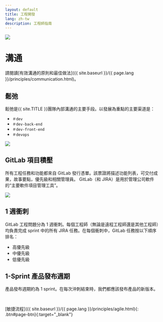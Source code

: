 ```yaml
---
layout: default
title: 工程開發
lang: zh-tw
description: 工程師指南
---
```


<img src='https://lh3.googleusercontent.com/_qYLSNUmpvN9Z8Q8HmUOqIaD3a_7Zm2MsEtVUVU3y3b3mtibzBXYSPgeWJlG_ho8tSUhz4ps11qOOTD4nZPTPa4OzPxPFh7Un_1lWceBrPmnaCXNEXmG6LnGXrzRx1uBcpCzsqVZog=w600' />

<br>

# 溝通

請閱讀[有效溝通的原則和最佳做法]({{ site.baseurl }}/{{ page.lang }}/principles/communication.html)。

## 鬆弛

鬆弛是{{ site.TITLE }}團隊內部溝通的主要手段。以發展為重點的主要渠道是：

- `＃dev`
- `＃dev-back-end`
- `＃dev-front-end`
- `＃devops`

<img src='https://lh3.googleusercontent.com/dI64CdUJifzqqVr-8YrJB4P3m68gRKURp-29XklWLBZnZT8k0qDFsP1j1FikuXjK93LncqocTw-txDe0eVQtfx22IdZ-H3wtIwuY4q171AWE_YSrJRBy4h5FtV49AA9JOhuMaLxqig=w800' />

## GitLab 項目積壓

所有工程任務和功能都來自 GitLab 發行憑單。該票證將描述功能列表，可交付成果，故事要點，優先級和相關管理員。 GitLab（和 JIRA）是用於管理公司軟件的“主要軟件項目管理工具”。

<img src='https://lh3.googleusercontent.com/Cl58tzeefDH0QrBFzSgyu9B5m-Z05noYHeWJiwrJH0SSUMEaeheUH4laWHkOrasWu8Q98BQAhTC1Y4FAz0dh9JztBjb-PN_KVHUewG9l_NbJGS29Ecd9bFovWiQMr5yK9uZC44JsqA=w1200' />

## 1 週衝刺

GitLab 工程問題分為 1 週衝刺。每個工程師（無論是遠程工程師還是其他工程師）均負責完成 sprint 中的所有 JIRA 任務。在每個衝刺中，GitLab 任務按以下順序排名：

- 高優先級
- 中優先級
- 低優先級

## 1-Sprint 產品發布週期

產品發布週期約為 1 sprint。在每次沖刺結束時，我們都應該發布產品的新版本。

<br>

[敏捷流程]({{ site.baseurl }}/{{ page.lang }}/principles/agile.html){: .btn#page-btn}{:target="\_blank"}
